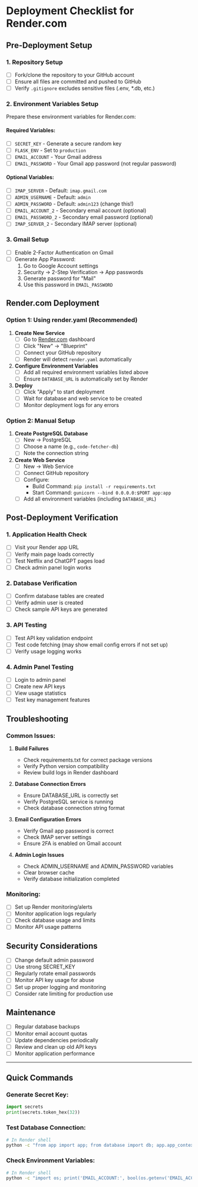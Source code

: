 # Deployment Checklist for Render.com

## Pre-Deployment Setup

### 1. Repository Setup
- [ ] Fork/clone the repository to your GitHub account
- [ ] Ensure all files are committed and pushed to GitHub
- [ ] Verify `.gitignore` excludes sensitive files (.env, *.db, etc.)

### 2. Environment Variables Setup
Prepare these environment variables for Render.com:

#### Required Variables:
- [ ] `SECRET_KEY` - Generate a secure random key
- [ ] `FLASK_ENV` - Set to `production`
- [ ] `EMAIL_ACCOUNT` - Your Gmail address
- [ ] `EMAIL_PASSWORD` - Your Gmail app password (not regular password)

#### Optional Variables:
- [ ] `IMAP_SERVER` - Default: `imap.gmail.com`
- [ ] `ADMIN_USERNAME` - Default: `admin`
- [ ] `ADMIN_PASSWORD` - Default: `admin123` (change this!)
- [ ] `EMAIL_ACCOUNT_2` - Secondary email account (optional)
- [ ] `EMAIL_PASSWORD_2` - Secondary email password (optional)
- [ ] `IMAP_SERVER_2` - Secondary IMAP server (optional)

### 3. Gmail Setup
- [ ] Enable 2-Factor Authentication on Gmail
- [ ] Generate App Password:
  1. Go to Google Account settings
  2. Security → 2-Step Verification → App passwords
  3. Generate password for "Mail"
  4. Use this password in `EMAIL_PASSWORD`

## Render.com Deployment

### Option 1: Using render.yaml (Recommended)

1. **Create New Service**
   - [ ] Go to [Render.com](https://render.com) dashboard
   - [ ] Click "New" → "Blueprint"
   - [ ] Connect your GitHub repository
   - [ ] Render will detect `render.yaml` automatically

2. **Configure Environment Variables**
   - [ ] Add all required environment variables listed above
   - [ ] Ensure `DATABASE_URL` is automatically set by Render

3. **Deploy**
   - [ ] Click "Apply" to start deployment
   - [ ] Wait for database and web service to be created
   - [ ] Monitor deployment logs for any errors

### Option 2: Manual Setup

1. **Create PostgreSQL Database**
   - [ ] New → PostgreSQL
   - [ ] Choose a name (e.g., `code-fetcher-db`)
   - [ ] Note the connection string

2. **Create Web Service**
   - [ ] New → Web Service
   - [ ] Connect GitHub repository
   - [ ] Configure:
     - Build Command: `pip install -r requirements.txt`
     - Start Command: `gunicorn --bind 0.0.0.0:$PORT app:app`
   - [ ] Add all environment variables (including `DATABASE_URL`)

## Post-Deployment Verification

### 1. Application Health Check
- [ ] Visit your Render app URL
- [ ] Verify main page loads correctly
- [ ] Test Netflix and ChatGPT pages load
- [ ] Check admin panel login works

### 2. Database Verification
- [ ] Confirm database tables are created
- [ ] Verify admin user is created
- [ ] Check sample API keys are generated

### 3. API Testing
- [ ] Test API key validation endpoint
- [ ] Test code fetching (may show email config errors if not set up)
- [ ] Verify usage logging works

### 4. Admin Panel Testing
- [ ] Login to admin panel
- [ ] Create new API keys
- [ ] View usage statistics
- [ ] Test key management features

## Troubleshooting

### Common Issues:

1. **Build Failures**
   - Check requirements.txt for correct package versions
   - Verify Python version compatibility
   - Review build logs in Render dashboard

2. **Database Connection Errors**
   - Ensure DATABASE_URL is correctly set
   - Verify PostgreSQL service is running
   - Check database connection string format

3. **Email Configuration Errors**
   - Verify Gmail app password is correct
   - Check IMAP server settings
   - Ensure 2FA is enabled on Gmail account

4. **Admin Login Issues**
   - Check ADMIN_USERNAME and ADMIN_PASSWORD variables
   - Clear browser cache
   - Verify database initialization completed

### Monitoring:
- [ ] Set up Render monitoring/alerts
- [ ] Monitor application logs regularly
- [ ] Check database usage and limits
- [ ] Monitor API usage patterns

## Security Considerations

- [ ] Change default admin password
- [ ] Use strong SECRET_KEY
- [ ] Regularly rotate email passwords
- [ ] Monitor API key usage for abuse
- [ ] Set up proper logging and monitoring
- [ ] Consider rate limiting for production use

## Maintenance

- [ ] Regular database backups
- [ ] Monitor email account quotas
- [ ] Update dependencies periodically
- [ ] Review and clean up old API keys
- [ ] Monitor application performance

---

## Quick Commands

### Generate Secret Key:
```python
import secrets
print(secrets.token_hex(32))
```

### Test Database Connection:
```bash
# In Render shell
python -c "from app import app; from database import db; app.app_context().push(); print('DB connection:', db.engine.url)"
```

### Check Environment Variables:
```bash
# In Render shell
python -c "import os; print('EMAIL_ACCOUNT:', bool(os.getenv('EMAIL_ACCOUNT')))"
